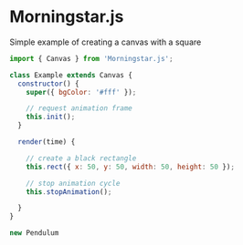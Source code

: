 # Morningstar.js

Simple example of creating a canvas with a square
```javascript
import { Canvas } from 'Morningstar.js';

class Example extends Canvas {
  constructor() {
    super({ bgColor: '#fff' });

    // request animation frame
    this.init();
  }

  render(time) {

    // create a black rectangle
    this.rect({ x: 50, y: 50, width: 50, height: 50 });

    // stop animation cycle
    this.stopAnimation();

  }
}

new Pendulum
```
 